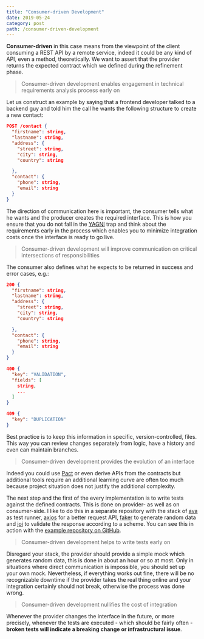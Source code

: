 ```yaml
---
title: "Consumer-driven Development"
date: 2019-05-24
category: post
path: /consumer-driven-development
---
```


**Consumer-driven** in this case means from the viewpoint of the client consuming a REST API by a remote service, indeed it could be any kind of API, even a method, theoretically. We want to assert that the provider returns the expected contract which we defined during the refinement phase.

> Consumer-driven development enables engagement in technical requirements analysis process early on

Let us construct an example by saying that a frontend developer talked to a backend guy and told him the call he wants the following structure to create a new contact:

```json
POST /contact {
  "firstname": string,
  "lastname": string,
  "address": {
    "street": string,
    "city": string,
    "country": string

  },
  "contact": {
    "phone": string,
    "email": string
  }
}
```

The direction of communication here is important, the consumer tells what he wants and the producer creates the required interface. This is how you ensure that you do not fall in the [YAGNI](https://en.wikipedia.org/wiki/You_aren%27t_gonna_need_it) trap and think about the requirements early in the process which enables you to minimize integration costs once the interface is ready to go live.

> Consumer-driven development will improve communication on critical intersections of responsibilities

The consumer also defines what he expects to be returned in success and error cases, e.g.:

```json
200 {
  "firstname": string,
  "lastname": string,
  "address": {
    "street": string,
    "city": string,
    "country": string

  },
  "contact": {
    "phone": string,
    "email": string
  }
}

400 {
  "key": "VALIDATION",
  "fields": [
    string,
    ...
  ]
}

409 {
  "key": "DUPLICATION"
}
```

Best practice is to keep this information in specific, version-controlled, files. This way you can review changes separately from logic, have a history and even can maintain branches.

> Consumer-driven development provides the evolution of an interface

Indeed you could use [Pact](https://docs.pact.io/) or even derive APIs from the contracts but additional tools require an additional learning curve are often too much because project situation does not justify the additional complexity.

The next step and the first of the every implementation is to write tests against the defined contracts. This is done on provider- as well as on consumer-side. I like to do this in a separate repository with the stack of [ava](https://github.com/avajs/ava) as test runner, [axios](https://github.com/axios/axios) for a better request API, [faker](https://github.com/marak/Faker.js) to generate random data and [joi](https://github.com/hapijs/joi) to validate the response according to a scheme. You can see this in action with the [example repository on GitHub](https://github.com/akullpp/consumer-driven-contracts).

> Consumer-driven development helps to write tests early on

Disregard your stack, the provider should provide a simple mock which generates random data, this is done in about an hour or so at most. Only in situations where direct communication is impossible, you should set up your own mock. Nevertheless, if everything works out fine, there will be no recognizable downtime if the provider takes the real thing online and your integration certainly should not break, otherwise the process was done wrong.

> Consumer-driven development nullifies the cost of integration

Whenever the provider changes the interface in the future, or more precisely, whenever the tests are executed - which should be fairly often - **broken tests will indicate a breaking change or infrastructural issue**.

